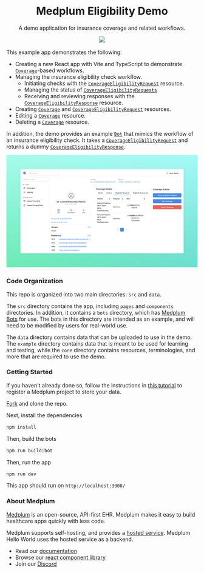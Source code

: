 <h1 align="center">Medplum Eligibility Demo</h1>
<p align="center">A demo application for insurance coverage and related workflows.</p>
<p align="center">
<a href="https://github.com/medplum/medplum-hello-world/blob/main/LICENSE.txt">
    <img src="https://img.shields.io/badge/license-Apache-blue.svg" />
  </a>
</p>

This example app demonstrates the following:

- Creating a new React app with Vite and TypeScript to demonstrate [`Coverage`](/docs/api/fhir/resources/coverage)-based workflows.
- Managing the insurance eligibility check workflow.
  - Initiating checks with the [`CoverageEligibilityRequest`](/docs/api/fhir/resources/coverageeligibilityrequest) resource.
  - Managing the status of [`CoverageEligibilityRequests`](/docs/api/fhir/resources/coverageeligibilityrequest)
  - Receiving and reviewing responses with the [`CoverageEligibilityResponse`](/docs/api/fhir/resources/coverageeligibilityresponse) resource.
- Creating [`Coverage`](/docs/api/fhir/resources/coverage) and [`CoverageEligibilityRequest`](/docs/api/fhir/resources/coverageeligibilityrequest) resources.
- Editing a [`Coverage`](/docs/api/fhir/resources/coverage) resource.
- Deleting a [`Coverage`](/docs/api/fhir/resources/coverage) resource.

In addition, the demo provides an example [`Bot`](/docs/api/fhir/medplum/bot) that mimics the workflow of an insurance eligibility check. It takes a [`CoverageEligibilityRequest`](/docs/api/fhir/resources/coverageeligibilityrequest) and returns a dummy [`CoverageEligibilityResponse`](/docs/api/fhir/resources/coverageeligibilityresponse).

![Eligibility Demo Screenshot](medplum-eligibility-demo-screenshot.png)

### Code Organization

This repo is organized into two main directories: `src` and `data`.

The `src` directory contains the app, including `pages` and `components` directories. In addition, it contains a `bots` directory, which has [Medplum Bots](/packages/docs/docs/bots/bot-basics.md) for use. The bots in this directory are intended as an example, and will need to be modified by users for real-world use.

The `data` directory contains data that can be uploaded to use in the demo. The `example` directory contains data that is meant to be used for learning and testing, while the `core` directory contains resources, terminologies, and more that are required to use the demo.

### Getting Started

If you haven't already done so, follow the instructions in [this tutorial](https://www.medplum.com/docs/tutorials/register) to register a Medplum project to store your data.

[Fork](https://github.com/medplum/medplum-eligibility-demo/fork) and clone the repo.

Next, install the dependencies

```bash
npm install
```

Then, build the bots
```bash
npm run build:bot
```

Then, run the app

```bash
npm run dev
```

This app should run on `http://localhost:3000/`

### About Medplum

[Medplum](https://www.medplum.com/) is an open-source, API-first EHR. Medplum makes it easy to build healthcare apps quickly with less code.

Medplum supports self-hosting, and provides a [hosted service](https://app.medplum.com/). Medplum Hello World uses the hosted service as a backend.

- Read our [documentation](https://www.medplum.com/docs)
- Browse our [react component library](https://storybook.medplum.com/)
- Join our [Discord](https://discord.gg/medplum)
